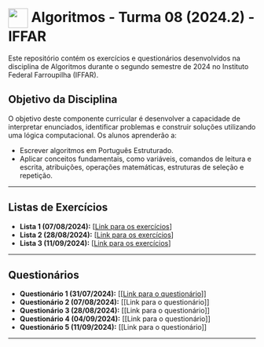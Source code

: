 <h1>
     <img align="center" width="40px" src="https://upload.wikimedia.org/wikipedia/commons/3/3f/Instituto_Federal_Farroupilha_-_Marca_Vertical_2015.svg"></a>
    <span>Algoritmos - Turma 08 (2024.2) - IFFAR</span>
</h1>

Este repositório contém os exercícios e questionários desenvolvidos na disciplina de Algoritmos durante o segundo semestre de 2024 no Instituto Federal Farroupilha (IFFAR).

## Objetivo da Disciplina

O objetivo deste componente curricular é desenvolver a capacidade de interpretar enunciados, identificar problemas e construir soluções utilizando uma lógica computacional. Os alunos aprenderão a:

- Escrever algoritmos em Português Estruturado.
- Aplicar conceitos fundamentais, como variáveis, comandos de leitura e escrita, atribuições, operações matemáticas, estruturas de seleção e repetição.
___
## Listas de Exercícios

- **Lista 1 (07/08/2024):** [[Link para os exercícios](https://github.com/oBryam/Algoritmos/blob/main/atividades/lista1.md)]
- **Lista 2 (28/08/2024):** [[Link para os exercícios](https://github.com/oBryam/Algoritmos/blob/main/atividades/lista2.md)]
- **Lista 3 (11/09/2024):** [[Link para os exercícios](https://github.com/oBryam/algoritmos/blob/main/atividades/lista3.md)]
___
## Questionários

- **Questionário 1 (31/07/2024):** [[[Link para o questionário](https://github.com/oBryam/algoritmos/blob/main/atividades/questionario1.md)]] 
- **Questionário 2 (07/08/2024):** [[Link para o questionário]]
- **Questionário 3 (28/08/2024):** [[Link para o questionário]]
- **Questionário 4 (04/09/2024):** [[Link para o questionário]]
- **Questionário 5 (11/09/2024):** [[Link para o questionário]]

___
